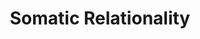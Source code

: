---
title: Somatic Relationality
description: The Sensing Web where the body is not a tool, but a terrain; not a site of mastery, but a site of relation.
why_matters: "Modernity has trained us to treat the body like an object: something to manage, optimize, decorate, or transcend. Under colonial systems, the body is either hyper-visible (as a site of extraction, classification, and control) or absent (erased through disembodied cognition). Both orientations sever the body from its capacity to listen, transmit, and metabolize information as a living node in a vast, entangled web. Somatic Relationality is not about 'getting into the body'—it's about remembering that you are already a body, and that your body is always in relation. To land in this cluster is to move from instrumental embodiment to relational presence. From 'what can I do with my body' to 'what is my body attuning to right now?' This cluster supports quorum sensing at the somatic level. Not as performance. Not as catharsis. But as ongoing, slow, reciprocal responsiveness to the field."
image: /images/somatic-relationality.jpg
position_x: 0.75
position_y: 0.15
capacities:
  - title: Reciprocal Sensory Listening
    subtitle: Feeling with, not just sensing at
    what_it_is: Reciprocal Sensory Listening is the embodied capacity to sense as a relational act—not just as perception, but as participation. It's the shift from 'I am observing something' to 'I am being touched by it.' This capacity recognizes that every act of sensing is also an act of being sensed. The world is not passive data; it listens back. This means listening through skin, breath, posture, humidity, texture, silence. It's listening not only with ears, but with fascia, with micro-movements, with the heartbeat's shift when someone walks in the room.
    why_exiled: Under colonial modernity, sensation is treated as raw input for centralized processing—a resource to be interpreted by the rational mind. The body is reduced to a feedback machine, and its porous relational intelligence is dismissed as distraction, oversensitivity, or mysticism.
    what_possible: Reclaiming this capacity interrupts the idea that knowledge is always spoken, that change comes only through action, or that relation must be explicit. It reminds us that the body can attune, signal, and shift long before language arrives—and that this is already doing the work.
    distortions:
      - name: Sensation extraction
        description: When the body is used to collect 'data' for emotional labor, artistic production, or spiritual insight without being cared for as an ecosystem.
      - name: Somatic detachment
        description: The habit of overriding or dismissing bodily knowing in favor of intellectual or institutional legitimacy. Often shows up as 'I need to make sure this makes sense before I trust it.'
      - name: Anthropocentric listening
        description: Tuning only to human signals, missing the field of plants, air, land, architecture, ancestors.
    color: "06b6d4"
    position_x: -0.5
    position_y: -0.2
  - title: Somatic Permission & the Body as Conduit
    subtitle: Granting the body full license to be a terrain
    what_it_is: This capacity is about granting the body full license to be a terrain, not a project. It's the invitation to stop managing the body and instead let it express, leak, tremble, stutter, soften, ache, move—without having to justify or decode it. Somatic permission is not indulgence; it's decolonial disobedience to the control-based logic that demands the body always be knowable, containable, or useful. When the body is permitted to be what it already is, it can begin to act as a conduit—not just a container of self, but a passage for memory, rhythm, sound, ancestral residue, collective charge.
    why_exiled: "This capacity has been exiled by centuries of bodily discipline: the regulation of expression, the commodification of productivity, the criminalization of non-compliance. Bodies—especially racialized, gendered, disabled, queer, poor bodies—are taught to contain themselves to survive."
    what_possible: "What becomes possible when this is interrupted is radical: grief that moves, rage that vibrates, joy that escapes choreography. The body regains its right to be a passage, not a performance. And from that place, sound, sensation, and movement become metabolizers, not messages."
    distortions:
      - name: Body management
        description: The internalized mandate to present the body as readable, tidy, non-threatening. Often includes masking or minimizing sensation in group spaces.
      - name: Expressive scarcity
        description: The belief that there's not enough room for your full expression unless it's productive, beautiful, or safe.
      - name: Performative presence
        description: Staying in control of how you're being perceived instead of being metabolically present to what's happening.
    color: "0891b2"
    position_x: 0.3
    position_y: 0.4
  - title: Resonance as Relation & Silence as Signal
    subtitle: Trusting the medium between bodies
    what_it_is: This capacity is about trusting the medium—the space between bodies, the silence between sounds—as an active part of relational communication. If reciprocal sensory listening is the radar (how we pick up signals) and somatic permission is the response mechanism (how we transmit), resonance and silence are the medium—the shared field where those signals and responses ripple, reverberate, settle, or shift without needing to be named. It's the relational space where vibration is enough.
    why_exiled: Resonance and silence have been exiled by the logics of urgency, productivity, and verbal dominance—which frame non-verbal space as awkward, empty, or useless. Capitalism and coloniality require that all relational charge be immediately translated into action, data, or affirmation, leaving no room for ambiguity or quiet metabolization.
    what_possible: Bringing this capacity back makes space for communication that doesn't collapse difference—where relation can live in tension, in pause, in the slow reverberation of what has been sensed but not resolved. It allows collective fields to settle, deepen, and shift below the radar of words.
    distortions:
      - name: Over-translation
        description: The compulsion to explain or narrate relational shifts, rather than letting them reverberate unspoken.
      - name: Response-seeking
        description: Needing immediate confirmation that 'something happened,' which pulls energy out of the shared field.
      - name: Discomfort with ambiguity
        description: Misreading silence as disengagement or failure, rather than metabolizing space for resonance to work.
    color: "0e7490"
    position_x: 0.6
    position_y: -0.3
---